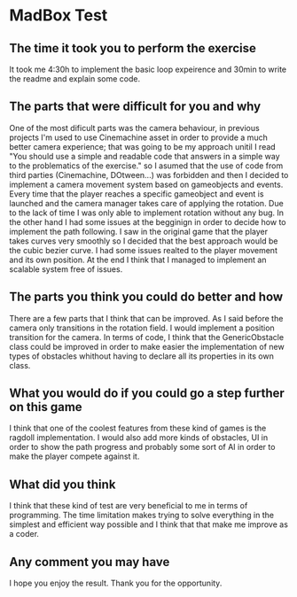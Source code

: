# MadBox Test

## The time it took you to perform the exercise
It took me 4:30h to implement the basic loop expeirence and 30min to write the readme and explain some code.

## The parts that were difficult for you and why
One of the most dificult parts was the camera behaviour, in previous projects I'm used to use Cinemachine asset in order to provide a much better camera experience; that was going to be my approach unitil I read "You should use a simple and readable code that answers in a simple way to the problematics of the exercise." so I asumed that the use of code from third parties (Cinemachine, DOtween...) was forbidden and then I decided to implement a camera movement system based on gameobjects and events. Every time that the player reaches a specific gameobject and event is launched and the camera manager takes care of applying the rotation. Due to the lack of time I was only able to implement rotation without any bug.
In the other hand I had some issues at the begginign in order to decide how to implement the path following. I saw in the original game that the player takes curves very smoothly so I decided that the best approach would be the cubic bezier curve. I had some issues realted to the player movement and its own position. At the end I think that I managed to implement an scalable system free of issues.

## The parts you think you could do better and how
There are a few parts that I think that can be improved. As I said before the camera only transitions in the rotation field. I would implement a position transition for the camera.
In terms of code, I think that the GenericObstacle class could be improved in order to make easier the implementation of new types of obstacles whithout having to declare all its properties in its own class.

## What you would do if you could go a step further on this game
I think that one of the coolest features from these kind of games is the ragdoll implementation. I would also add more kinds of obstacles, UI in order to show the path progress and probably some sort of AI in order to make the player compete against it. 

## What did you think
I think that these kind of test are very beneficial to me in terms of programming. The time limitation makes trying to solve everything in the simplest and efficient way possible and I think that that make me improve as a coder.

## Any comment you may have
I hope you enjoy the result. Thank you for the opportunity.
